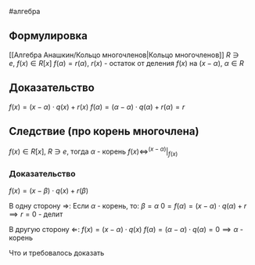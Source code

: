 #алгебра 
## Формулировка
[[Алгебра Анашкин/Кольцо многочленов|Кольцо многочленов]]
$R \ni e, \ f(x) \in R[x]$
$f(\alpha) = r(\alpha), \ r(x)$ - остаток от деления $f(x)$ на $(x - \alpha), \ \alpha \in R$

## Доказательство
$f(x) = (x - \alpha) \cdot q(x) + r(x)$
$f(\alpha) = (\alpha - \alpha) \cdot q(\alpha) + r(\alpha) = r$

## Следствие (про корень многочлена)
$f(x) \in R[x], \ R \ni e$, тогда
$\alpha$ - корень $f(x) \iff ^{(x - \alpha)}|_{f(x)}$

### Доказательство
$f(x) = (x - \beta) \cdot q(x) + r(\beta)$

В одну сторону $\Rightarrow$:
Если $\alpha$ - корень, то:
$\beta = \alpha$
$0 = f(\alpha) = (x - \alpha) \cdot q(\alpha) + r \implies r = 0$ - делит

В другую сторону $\Leftarrow$:
$f(x) = (x - \alpha) \cdot q(x)$
$f(\alpha) = (\alpha - \alpha) \cdot q(\alpha) = 0 \implies \alpha$ - корень

Что и требовалось доказать